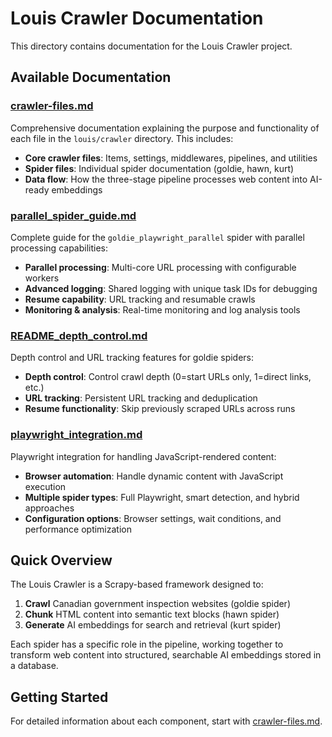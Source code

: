 # Louis Crawler Documentation

This directory contains documentation for the Louis Crawler project.

## Available Documentation

### [crawler-files.md](./crawler-files.md)
Comprehensive documentation explaining the purpose and functionality of each file in the `louis/crawler` directory. This includes:

- **Core crawler files**: Items, settings, middlewares, pipelines, and utilities
- **Spider files**: Individual spider documentation (goldie, hawn, kurt)
- **Data flow**: How the three-stage pipeline processes web content into AI-ready embeddings

### [parallel_spider_guide.md](./parallel_spider_guide.md)
Complete guide for the `goldie_playwright_parallel` spider with parallel processing capabilities:

- **Parallel processing**: Multi-core URL processing with configurable workers
- **Advanced logging**: Shared logging with unique task IDs for debugging
- **Resume capability**: URL tracking and resumable crawls
- **Monitoring & analysis**: Real-time monitoring and log analysis tools

### [README_depth_control.md](./README_depth_control.md)  
Depth control and URL tracking features for goldie spiders:

- **Depth control**: Control crawl depth (0=start URLs only, 1=direct links, etc.)
- **URL tracking**: Persistent URL tracking and deduplication
- **Resume functionality**: Skip previously scraped URLs across runs

### [playwright_integration.md](./playwright_integration.md)
Playwright integration for handling JavaScript-rendered content:

- **Browser automation**: Handle dynamic content with JavaScript execution
- **Multiple spider types**: Full Playwright, smart detection, and hybrid approaches
- **Configuration options**: Browser settings, wait conditions, and performance optimization

## Quick Overview

The Louis Crawler is a Scrapy-based framework designed to:

1. **Crawl** Canadian government inspection websites (goldie spider)
2. **Chunk** HTML content into semantic text blocks (hawn spider)  
3. **Generate** AI embeddings for search and retrieval (kurt spider)

Each spider has a specific role in the pipeline, working together to transform web content into structured, searchable AI embeddings stored in a database.

## Getting Started

For detailed information about each component, start with [crawler-files.md](./crawler-files.md).
